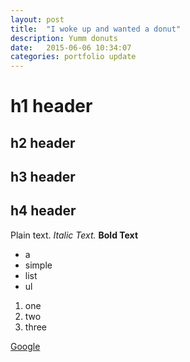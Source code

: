 ```yaml
---
layout: post
title:  "I woke up and wanted a donut"
description: Yumm donuts
date:   2015-06-06 10:34:07
categories: portfolio update
---
```


<h1> h1 header</h1>

## h2 header

## h3 header

## h4 header

Plain text. *Italic Text.* **Bold Text**

- a
- simple
- list
- ul

1. one
2. two
3. three

<a href="http://google.com">Google</a>
